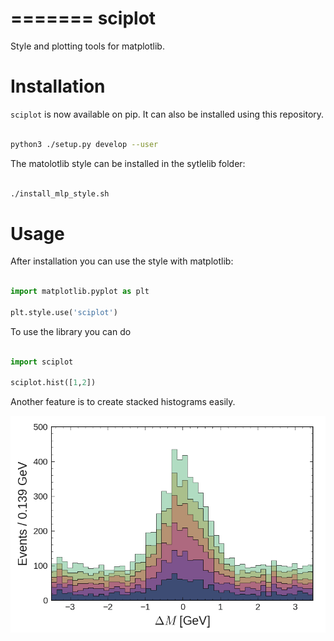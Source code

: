 =======
sciplot
=======


Style and plotting tools for matplotlib.



Installation
============

`sciplot` is now available on pip. 
It can also be installed using this repository.

```bash

python3 ./setup.py develop --user

```

The matolotlib style can be installed in the sytlelib folder:

```bash

./install_mlp_style.sh

```

Usage
=====

After installation you can use the style with matplotlib:

```python

import matplotlib.pyplot as plt

plt.style.use('sciplot')

```


To use the library you can do

```python

import sciplot

sciplot.hist([1,2])

```

Another feature is to create stacked histograms easily.

![Example](examples/stacked_plot.png?raw=true "Title")
